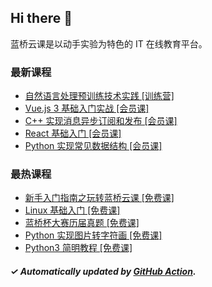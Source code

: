 ## Hi there 👋

蓝桥云课是以动手实验为特色的 IT 在线教育平台。

### 最新课程

<!-- LATEST:START -->
- [自然语言处理预训练技术实践 [训练营]](https://www.lanqiao.cn/courses/1372/)
- [Vue.js 3 基础入门实战 [会员课]](https://www.lanqiao.cn/courses/2495/)
- [C++ 实现消息异步订阅和发布 [会员课]](https://www.lanqiao.cn/courses/664/)
- [React 基础入门 [会员课]](https://www.lanqiao.cn/courses/1275/)
- [Python 实现常见数据结构 [会员课]](https://www.lanqiao.cn/courses/1265/)
<!-- LATEST:END -->

### 最热课程

<!-- HOTEST:START -->
- [新手入门指南之玩转蓝桥云课 [免费课]](https://www.lanqiao.cn/courses/63/)
- [Linux 基础入门 [免费课]](https://www.lanqiao.cn/courses/1/)
- [蓝桥杯大赛历届真题 [免费课]](https://www.lanqiao.cn/courses/2786/)
- [Python 实现图片转字符画 [免费课]](https://www.lanqiao.cn/courses/370/)
- [Python3 简明教程 [免费课]](https://www.lanqiao.cn/courses/596/)
<!-- HOTEST:END -->

##### ✓ Automatically updated by [GitHub Action](https://github.com/lanqiao-courses/.github/actions/workflows/update.yml).
